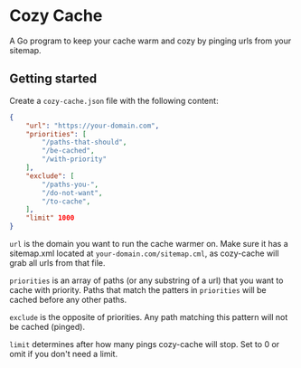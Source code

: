 # Cozy Cache

A Go program to keep your cache warm and cozy by pinging urls from your sitemap.

## Getting started

Create a `cozy-cache.json` file with the following content:

```json
{
    "url": "https://your-domain.com",
    "priorities": [
        "/paths-that-should",
        "/be-cached",
        "/with-priority"
    ],
    "exclude": [
        "/paths-you-",
        "/do-not-want",
        "/to-cache",
    ],
    "limit" 1000
}
```

`url` is the domain you want to run the cache warmer on. Make sure it has a sitemap.xml located at `your-domain.com/sitemap.cml`, as cozy-cache will grab all urls from that file.

`priorities` is an array of paths (or any substring of a url) that you want to cache with priority. Paths that match the patters in `priorities` will be cached before any other paths.

`exclude` is the opposite of priorities. Any path matching this pattern will not be cached (pinged).

`limit` determines after how many pings cozy-cache will stop. Set to 0 or omit if you don't need a limit.

